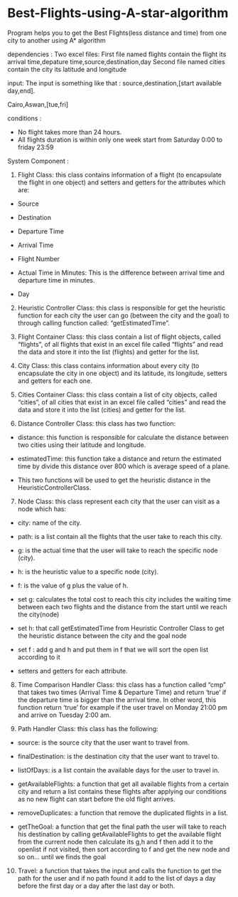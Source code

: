# Best-Flights-using-A-star-algorithm
Program helps you to get the Best Flights(less distance and time) from one city to another using A* algorithm 

dependencies :
Two excel files:
First file named flights contain the flight its arrival time,depature time,source,destination,day
Second file named cities contain the city its latitude and longitude

input:
The input is something like that : source,destination,[start available day,end].

Cairo,Aswan,[tue,fri]

conditions :
- No flight takes more than 24 hours.
- All flights duration is within only one week start from Saturday 0:00 to friday 23:59

System Component :

1.	Flight Class: this class contains information of a flight (to encapsulate the flight in one object) and setters and getters for the attributes which are:

-	Source

-	Destination

-	Departure Time

-	Arrival Time

-	Flight Number

-	Actual Time in Minutes: This is the difference between arrival time and departure time in minutes.

-	Day

2.	Heuristic Controller Class: this class is responsible for get the heuristic function for each city the user can go (between the city and the goal) to through calling function called: “getEstimatedTime”.


3.	Flight Container Class: this class contain a list of flight objects, called “flights”, of all flights that exist in an excel file called “flights” and read the data and store it into the list (flights) and getter for the list.


4.	City Class: this class contains information about every city (to encapsulate the city in one object) and its latitude, its longitude, setters and getters for each one.


5.	Cities Container Class: this class contain a list of city objects, called “cities”, of all cities that exist in an excel file called “cities” and read the data and store it into the list (cities) and getter for the list.

6.	Distance Controller Class: this class has two function:

-	distance: this function is responsible for calculate the distance between two cities using their latitude and longitude.

-	estimatedTime: this function take a distance and return the estimated time by divide this distance over 800 which is average speed of a plane.
-	This two functions will be used to get the heuristic distance in the HeuristicControllerClass.


7.	Node Class: this class represent each city that the user can visit as a node which has:

-	city: name of the city.

-	path: is a list contain all the flights that the user take to reach this city.

-	g: is the actual time that the user will take to reach the specific node (city).

-	h: is the heuristic value to a specific node (city).

-	f: is the value of g plus the value of h.

-	set g: calculates the total cost to reach this city includes the waiting time between each two flights and the distance from the start until we reach the city(node)

-	set h: that call getEstimatedTime from Heuristic Controller Class to get the heuristic distance between the city and the goal node 

-	set f : add g and h and put them in f that we will sort the open list according to it 
 

-	setters and getters for each attribute.

8.	Time Comparison Handler Class: this class has a function called “cmp” that takes two times (Arrival Time & Departure Time) and return ‘true’ if the departure time is bigger than the arrival time. In other word, this function return ‘true’ for example if the user travel on Monday 21:00 pm and arrive on Tuesday 2:00 am.


9.	Path Handler Class: this class has the following:

-	source: is the source city that the user want to travel from.

-	finalDestination: is the destination city that the user want to travel to.

-	listOfDays: is a list contain the available days for the user to travel in.

-	getAvailableFlights: a function that get all available flights from a certain city and return a list contains these flights after applying our conditions as no new flight can start before the old flight arrives.

-	removeDuplicates: a function that remove the duplicated flights in a list.

-	getTheGoal: a function that get the final path the user will take to reach his destination by calling getAvailableFlights to get the available flight from the current node then calculate its g,h and f then add it to the openlist if not visited, then sort according to f and get the new node and so on… until we finds the goal


10.	Travel:  a function that takes the input and calls the function to get the path for the user and if no path found it add to the list of days a day before the first day or a day after the last day or both.


